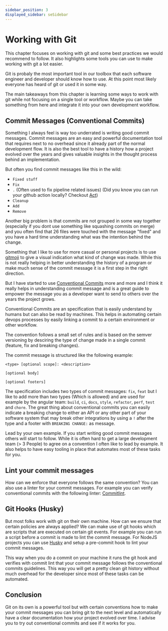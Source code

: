```yaml
---
sidebar_position: 3
displayed_sidebar: seSidebar
---
```


# Working with Git

This chapter focuses on working with git and some best practices we would recommend to follow. It also highlights some tools you can use to make working with git a lot easier. 

Git is probaly the most important tool in our toolbox that each software engineer and developer should know how to use. At this point most likely everyone has heard of git or used it in some way. 

The main takeaways from this chapter is learning some ways to work with git while not focusing on a single tool or workflow. Maybe you can take something from here and integrate it into your own development workflow.

## Commit Messages (Conventional Commits)

Something I always feel is way too underrated is writing good commit messages. Commit messages are an easy and powerful documentation tool that requires next to no overhead since it already part of the normal development flow. It is also the best tool to have a history how a project evolved over the years and gives valuable insights in the thought process behind an implementation.

But often you find commit messages like this in the wild:

- `Fixed stuff`
- `Fix`
- `.` (Often used to fix pipeline related issues) (Did you know you can run your github action locally? Checkout [Act](https://github.com/nektos/act))
- `Cleanup`
- `Add`
- `Remove`

Another big problem is that commits are not grouped in some way together (especially if you dont use something like squashing commits on merge) and you often find that 26 files were touched with the message "fixed" and you have a hard time understanding what was the intention behind the change. 

Something that I like to use for more casual or personal projects is to use [gitmoji](https://gitmoji.dev/) to give a visual indication what kind of change was made. While this is not really helping in better understanding the history of a program or make much sense of the commit message it is a first step in the right direction. 

But I have started to use [Conventional Commits](https://www.conventionalcommits.org/en/v1.0.0/) more and more and I think it really helps in understanding commit message and is a great guide to empower the message you as a developer want to send to others over the years the project grows. 

Conventional Commits are an specification that is easily understand by humans but can also be read by machines. This helps in automating certain devops processes by easily linking a commit to a certain environment or other workflow. 

The convention follows a small set of rules and is based on the semver versioning by desciring the type of change made in a single commit (feature, fix and breaking changes).

The commit message is structured like the following example:

```
<type> [optional scope]: <description>

[optional body]

[optional footers]
```

The specification includes two types of commit messages: `fix`, `feat` but I like to add more than two types (Which is allowed) and are used for example by the angular team: `build`, `ci`, `docs`, `style`, `refactor`, `perf`, `test` and `chore`. The great thing about conventional commits you can easily indicate a breaking change to either an API or any other part of your software system that may break other integrations by using a `!` after the type and a footer with `BREAKING CHANGE:` as message.

Lead by your own example. If you start writing good commit messages others will start to follow. While it is often hard to get a large development team (> 3 People) to agree on a convention I often like to lead by example. It also helps to have easy tooling in place that automates most of these tasks for you.

## Lint your commit messages

How can we enforce that everyone follows the same convention? You can also use a linter for your commit messages. For example you can verify conventional commits with the following linter: [Commitlint](https://github.com/conventional-changelog/commitlint).

## Git Hooks (Husky)

But most folks work with git on their own machine. How can we ensure that certain policies are always applied? We can make use of git hooks which are scripts that are executed on certain git events. For example you can run a script before a commit is made to lint the commit message. For NodeJS projects you can use [Husky](https://typicode.github.io/husky/) and setup a pre-commit hook to lint your commit messages.

This way when you do a commit on your machine it runs the git hook and verifies with commit lint that your commit message follows the conventional commits guidelines. This way you will get a pretty clean git history without much overhead for the developer since most of these tasks can be automated.

## Conclusion

Git on its own is a powerful tool but with certain conventions how to make your commit messages you can bring git to the next level and automatically have a clear documentation how your project evolved over time. I advise you to try out conventional commits and see if it works for you.